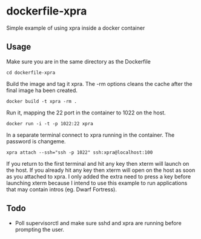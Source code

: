 dockerfile-xpra
===============

Simple example of using xpra inside a docker container

Usage
-----

Make sure you are in the same directory as the Dockerfile

    cd dockerfile-xpra

Build the image and tag it xpra. The -rm options cleans the cache after the final image ha been created.

    docker build -t xpra -rm .

Run it, mapping the 22 port in the container to 1022 on the host.

    docker run -i -t -p 1022:22 xpra

In a separate terminal connect to xpra running in the container. The password is changeme.

    xpra attach --ssh="ssh -p 1022" ssh:xpra@localhost:100

If you return to the first terminal and hit any key then xterm will launch on the host. If you already hit any key then xterm will open on the host as soon as you attached to xpra. I only added the extra need to press a key before launching xterm because I intend to use this example to run applications that may contain intros (eg. Dwarf Fortress).

Todo
----

* Poll supervisorctl and make sure sshd and xpra are running before prompting the user.